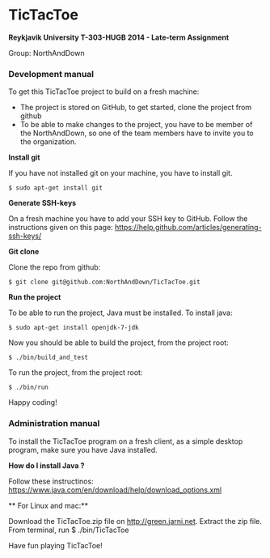 # TicTacToe

**Reykjavik University
T-303-HUGB 2014 - Late-term Assignment**

Group: NorthAndDown

### Development manual

To get this TicTacToe project to build on a fresh machine:
- The project is stored on GitHub, to get started, clone the project from github
- To be able to make changes to the project, you have to be member of the NorthAndDown, so one of the team members have to invite you to the organization.

**Install git**

If you have not installed git on your machine, you have to install git.

    $ sudo apt-get install git
    
**Generate SSH-keys**

On a fresh machine you have to add your SSH key to GitHub. Follow the instructions given on this page: https://help.github.com/articles/generating-ssh-keys/

**Git clone**

Clone the repo from github:

    $ git clone git@github.com:NorthAndDown/TicTacToe.git

**Run the project**

To be able to run the project, Java must be installed. To install java:

    $ sudo apt-get install openjdk-7-jdk

Now you should be able to build the project, from the project root:

    $ ./bin/build_and_test

To run the project, from the project root:

    $ ./bin/run

Happy coding!


### Administration manual

To install the TicTacToe program on a fresh client, as a simple desktop program, make sure you have Java installed.

**How do I install Java ?**

Follow these instructinos: https://www.java.com/en/download/help/download_options.xml

** For Linux and mac:**

Download the TicTacToe.zip file on http://green.jarni.net.
Extract the zip file. From terminal, run 
        $ ./bin/TicTacToe

Have fun playing TicTacToe!
